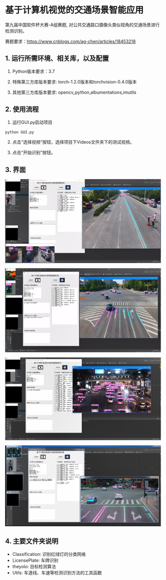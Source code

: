 # 基于计算机视觉的交通场景智能应用 
第九届中国软件杯大赛-A组赛题, 对公共交通路口摄像头类似视角的交通场景进行检测识别。

赛题要求：https://www.cnblogs.com/ag-chen/articles/18453218

## 1. 运行所需环境、相关库，以及配置

1. Python版本要求：3.7

2. 特殊第三方库版本要求: torch-1.2.0版本和torchvision-0.4.0版本

3. 其他第三方库版本要求: opencv_python,albumentations,imutils

## 2. 使用流程

1. 运行GUI.py启动项目
```bash
python GUI.py
```

2. 点击“选择视频”按钮，选择项目下Videos文件夹下的测试视频。

3. 点击“开始识别”按钮。

## 3. 界面

![1](./show_images/3.png)

![2](./show_images/2.png)

![3](./show_images/1.png)

![4](./show_images/4.png)

## 4. 主要文件夹说明
- Classification: 识别红绿灯的分类网络
- LicensePlate: 车牌识别
- theyolo: 目标检测算法
- Utils: 车道线、车速等检测识别方法的工具函数

<!-- [source](https://github.com/diadestiny/Intelligent-application-of-traffic-monitoring-scene) -->
